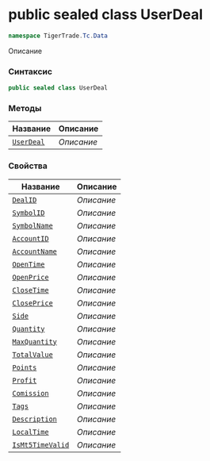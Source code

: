 
# public sealed class UserDeal
```csharp
namespace TigerTrade.Tc.Data
```



Описание

### Синтаксис
```csharp
public sealed class UserDeal
```


### Методы
| Название | Описание |
| --- | --- |
| [`UserDeal`](./UserDeal.cs/Методы/UserDeal.md) | *Описание* |

### Свойства
| Название | Описание |
| --- | --- |
| [`DealID`](./UserDeal.cs/Свойства/DealID.md) | *Описание* |
| [`SymbolID`](./UserDeal.cs/Свойства/SymbolID.md) | *Описание* |
| [`SymbolName`](./UserDeal.cs/Свойства/SymbolName.md) | *Описание* |
| [`AccountID`](./UserDeal.cs/Свойства/AccountID.md) | *Описание* |
| [`AccountName`](./UserDeal.cs/Свойства/AccountName.md) | *Описание* |
| [`OpenTime`](./UserDeal.cs/Свойства/OpenTime.md) | *Описание* |
| [`OpenPrice`](./UserDeal.cs/Свойства/OpenPrice.md) | *Описание* |
| [`CloseTime`](./UserDeal.cs/Свойства/CloseTime.md) | *Описание* |
| [`ClosePrice`](./UserDeal.cs/Свойства/ClosePrice.md) | *Описание* |
| [`Side`](./UserDeal.cs/Свойства/Side.md) | *Описание* |
| [`Quantity`](./UserDeal.cs/Свойства/Quantity.md) | *Описание* |
| [`MaxQuantity`](./UserDeal.cs/Свойства/MaxQuantity.md) | *Описание* |
| [`TotalValue`](./UserDeal.cs/Свойства/TotalValue.md) | *Описание* |
| [`Points`](./UserDeal.cs/Свойства/Points.md) | *Описание* |
| [`Profit`](./UserDeal.cs/Свойства/Profit.md) | *Описание* |
| [`Comission`](./UserDeal.cs/Свойства/Comission.md) | *Описание* |
| [`Tags`](./UserDeal.cs/Свойства/Tags.md) | *Описание* |
| [`Description`](./UserDeal.cs/Свойства/Description.md) | *Описание* |
| [`LocalTime`](./UserDeal.cs/Свойства/LocalTime.md) | *Описание* |
| [`IsMt5TimeValid`](./UserDeal.cs/Свойства/IsMt5TimeValid.md) | *Описание* |



